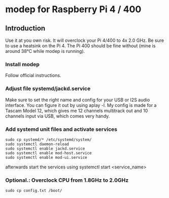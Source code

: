 # modep for Raspberry Pi 4 / 400

## Introduction

Use it at you own risk. It will overclock your Pi 4/400 to 4x 2.0 GHz. Be sure to use a heatsink on the Pi 4. The Pi 400 should be fine without (mine is around 38°C while modep is running).

### Install modep

Follow official instructions.

### Adjust file systemd/jackd.service

Make sure to set the right name and config for your USB or I2S audio interface. You can figure it out by using aplay -l.
My config is made for a Tascam Model 12, which gives me 12 channels multitrack out and 10 channels input via USB, which comes very handy.

### Add systemd unit files and activate services

```
sudo cp systemd/* /etc/systemd/system/
sudo systemctl daemon-reload
sudo systemctl enable jackd.service
sudo systemctl enable mod-host.service
sudo systemctl enable mod-ui.service
```

afterwards start the services using systemctl start <service_name>

### Optional.: Overclock CPU from 1.8GHz to 2.0GHz

```
sudo cp config.txt /boot/
```
